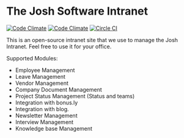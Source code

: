 The Josh Software Intranet
==========================

[![Code
Climate](https://codeclimate.com/repos/549ae4f0e30ba03172003412/badges/403d2739f25116e79386/gpa.svg)](https://codeclimate.com/repos/549ae4f0e30ba03172003412/feed)
[![Code
Climate](https://codeclimate.com/repos/549ae4f0e30ba03172003412/badges/403d2739f25116e79386/gpa.svg)](https://codeclimate.com/repos/549ae4f0e30ba03172003412/feed)
[![Circle CI](https://circleci.com/gh/joshsoftware/intranet/tree/leave_application.png?circle-token=e86497e83abfe2fa8a37211d7e443fda4a568341)](https://circleci.com/gh/joshsoftware/intranet)

This is an open-source intranet site that we use to manage the Josh Intranet. Feel free to use it for your office.

Supported Modules:

* Employee Management
* Leave Management
* Vendor Management
* Company Document Management
* Project Status Management (Status and teams)
* Integration with bonus.ly
* Integration with blog.
* Newsletter Management
* Interview Management
* Knowledge base Management 
